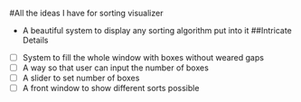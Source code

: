 #All the ideas I have for sorting visualizer
- A beautiful system to display any sorting algorithm put into it
##Intricate Details
- [ ] System to fill the whole window with boxes without weared gaps
- [ ] A way so that user can input the number of boxes
- [ ] A slider to set number of boxes
- [ ] A front window to show different sorts possible
